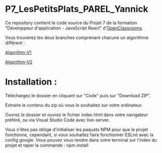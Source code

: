 # P7_LesPetitsPlats_PAREL_Yannick
Ce repository contient le code source du Projet 7 de la formation "Développeur d'application - JavaScript React" d'[OpenClassrooms](https://openclassrooms.com/).

Vous trouverez les deux branches comprenant chacune un algorithme différent :

[Algorithm-V1](https://github.com/Nox57/P7_LesPetitsPlats_PAREL_Yannick/commit/adb2e1a6845e84725a629d12fdc58319d98a8a7e)

[Algorithm-V2](https://github.com/Nox57/P7_LesPetitsPlats_PAREL_Yannick/commit/883e3eef777d17570a08c56d4a7062e586b59bae)

# Installation :
Téléchargez le dossier en cliquant sur "Code" puis sur "Download ZIP".

Extraire le contenu du zip où vous le souhaitez sur votre ordinateur.

Ouvrez le dossier et ouvrez le fichier index.html dans votre navigateur préféré, ou via Visual Studio Code avec live-server.

Vous n'êtes pas obligé d'initialiser les paquets NPM pour que le projet fonctionne, cependant, si vous souhaitez faire fonctionner ESLint avec la config google. Vous pouvez vous rendre dans votre terminal sur l'index du projet et taper la commande : npm install
